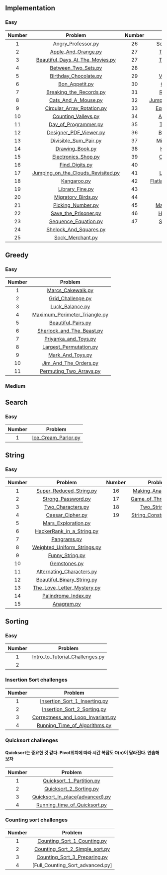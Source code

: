 ## Implementation

### Easy
Number | Problem | Number | Problem
:---: | :---: | :---: | :---:
1|[Angry_Professor.py](implementation/Angry_Professor.py)| 26|[Sock_Merchant_v2.py](implementation/Sock_Merchant_v2.py)
2|[Apple_And_Orange.py](implementation/Apple_And_Orange.py)| 27|[The_Hudle_Race.py](implementation/The_Hudle_Race.py)
3|[Beautiful_Days_At_The_Movies.py](implementation/Beautiful_Days_At_The_Movies.py)|27|[The_Hudle_Race.py](implementation/The_Hudle_Race.py)
4|[Between_Two_Sets.py](implementation/Between_Two_Sets.py)|28|[Utopian_Tree.py](implementation/Utopian_Tree.py)
5|[Birthday_Chocolate.py](implementation/Birthday_Chocolate.py)|29|[Viral_Advertising.py](implementation/Viral_Advertising.py)
6|[Bon_Appetit.py](implementation/Bon_Appetit.py)|30|[Cut_The_Sticks.py](implementation/Cut_the_Sticks.py)
7|[Breaking_the_Records.py](implementation/Breaking_the_Records.py)|31|[Repeated_String.py](implementation/Repeated_String.py)
8|[Cats_And_A_Mouse.py](implementation/Cats_And_A_Mouse.py)|32|[Jumping_On_The_Clouds.py](implementation/Jumping_On_The_Clouds.py)
9|[Circular_Array_Rotation.py](implementation/Circular_Array_Rotation.py) |33|[Equalize_The_Array.py](implementation/Equalize_The_Array.py)
10|[Counting_Valleys.py](implementation/Counting_Valleys.py)|34|[ACM_ICPC_Team.py](implementation/ACM_ICPC_Team.py)
11|[Day_of_Programmer.py](implementation/Day_of_Programmer.py)|35|[Taum_and_Bday.py](implementation/Taum_and_Bday.py)
12|[Designer_PDF_Viewer.py](implementation/Designer_PDF_Viewer.py)	|36|[Beautiful_Triplets.py](implementation/Beautiful_Triplets.py)
13|[Divisible_Sum_Pair.py](implementation/Divisible_Sum_Pair.py)|37|[Minimum_Distance.py](implementation/Minimum_Distance.py)
14|[Drawing_Book.py](implementation/Drawing_Book.py)|38|[Halloween_Sale.py](implementation/Halloween_Sale.py)
15|[Electronics_Shop.py](implementation/Electronics_Shop.py)|39|[Chocolate_Feast.py](implementation/Chocolate_Feast.py)
16|[Find_Digits.py](implementation/Find_Digits.py)|40|[Service_Lane.py](implementation/Service_Lane.py)
17|[Jumping_on_the_Clouds_Revisited.py](implementation/Jumping_on_the_Clouds_Revisited.py)|41|[Lisas_Workbook.py](implementation/Lisas_Workbook.py)
18|[Kangaroo.py](implementation/Kangaroo.py)|42|[Flatland_Space_Statoins.py](implementation/Flatland_Space_Statoins.py)
19|[Library_Fine.py](implementation/Library_Fine.py)|43|[Fair_Rations.py](implementation/Fair_Rations.py)
20|[Migratory_Birds.py](implementation/Migratory_Birds.py)|44|[Cavity_Map.py](implementation/Cavity_map.py)
21|[Picking_Number.py](implementation/Picking_Number.py)|45|[Manasa_And_Stone.py](implementation/Manasa_And_Stone.py)
22|[Save_the_Prisoner.py](implementation/Save_the_Prisoner.py)|46|[Happy_Ladybugs.py](implementation/Happy_Ladybugs.py)
23|[Sequence_Equation.py](implementation/Sequence_Equation.py)|47|[Strange_Counter.py](implementation/Strange_Counter.py)
24|[Shelock_And_Squares.py](implementation/Shelock_And_Squares.py)
25|[Sock_Merchant.py](implementation/Sock_Merchant.py)




## Greedy

### Easy
Number | Problem 
:---: | :---:
1|[Marcs_Cakewalk.py](Greedy/Marcs_Cakewalk.py)
2|[Grid_Challenge.py](Greedy/Grid_Challenge.py)
3|[Luck_Balance.py](Greedy/Luck_Balance.py)
4|[Maximum_Perimeter_Triangle.py](Greedy/Maximum_Perimeter_Triangle.py)
5|[Beautiful_Pairs.py](Greedy/Beautiful_Pairs.py)
6|[Sherlock_and_The_Beast.py](Greedy/Sherlock_and_The_Beast.py)
7|[Priyanka_and_Toys.py](Greedy/Priyanka_and_Toys.py)
8|[Largest_Permutation.py](Greedy/Largest_Permutation.py)
9|[Mark_And_Toys.py](Greedy/Mark_And_Toys.py)
10|[Jim_And_The_Orders.py](Greedy/Jim_And_The_Orders.py)
11|[Permuting_Two_Arrays.py](Greedy/Permuting_Two_Arrays.py)

### Medium

## Search

### Easy 

Number | Problem 
:---: | :---:
1|[Ice_Cream_Parlor.py](Search/Ice_Cream_Parlor.py)


## String 


### Easy
Number | Problem | Number | Problem
:---: | :---: | :---: | :---:
1|[Super_Reduced_String.py](String/Super_Reduced_String.py)|16|[Making_Anagrams.py](String/Making_Anagrams.py)
2|[Strong_Password.py](String/Strong_Password.py)|17|[Game_of_Thrones_1.py](String/Game_of_Thrones_1.py)
3|[Two_Characters.py](String/Two_Characters.py)|18|[Two_Strings.py](String/Two_Strings.py)
4|[Caesar_Cipher.py](String/Caesar_Cipher.py)|19|[String_Construction.py](String/String_Construction.py)
5|[Mars_Exploration.py](String/Mars_Exploration.py)
6|[HackerRank_in_a_String.py](String/HackerRank_in_a_String.py)
7|[Pangrams.py](String/Pangrams.py)
8|[Weighted_Uniform_Strings.py](String/Weighted_Uniform_Strings.py)
9|[Funny_String.py](String/Funny_String.py)
10|[Gemstones.py](String/Gemstones.py)
11|[Alternating_Characters.py](String/Alternating_Characters.py)
12|[Beautiful_Binary_String.py](String/Beautiful_Binary_String.py)
13|[The_Love_Letter_Mystery.py](String/The_Love_Letter_Mystery.py)
14|[Palindrome_Index.py](String/Palindrome_Index.py)
15|[Anagram.py](String/Anagram.py)


## Sorting


### Easy
Number | Problem 
:---: | :---:
1|[Intro_to_Tutorial_Challenges.py](Sorting/Intro_to_Tutorial_Challenges.py)
2|

### Insertion Sort challenges
Number | Problem 
:---: | :---:
1|[Insertion_Sort_1_Inserting.py](Sorting/Insertion_Sort_1_Inserting.py)
2|[Insertion_Sort_2_Sorting.py](Sorting/Insertion_Sort_2_Sorting.py)
3|[Correctness_and_Loop_Invariant.py](Sorting/Correctness_and_Loop_Invariant.py)
4|[Running_Time_of_Algorithms.py](Sorting/Running_Time_of_Algorithms.py)


### Quicksort challenges
#### Quicksort는 중요한 것 같다. Pivot위치에 따라 시간 복잡도 O(n)이 달라진다. 연습해보자
Number | Problem 
:---: | :---:
1|[Quicksort_1_Partition.py](Sorting/Quicksort_1_Partition.py)
2|[Quicksort_2_Sorting.py](Sorting/Quicksort_2_Sorting.py)
3|[Quicksort_In_place(advanced).py](Sorting/Quicksort_In_place(advanced).py)
4|[Running_time_of_Quicksort.py](Sorting/Running_time_of_Quicksort.py)


### Counting sort challenges
Number | Problem 
:---: | :---:
1|[Counting_Sort_1_Counting.py](Sorting/Counting_Sort_1_Counting.py)
2|[Counting_Sort_2_Simple_sort.py](Sorting/Counting_Sort_2_Simple_sort.py)
3|[Counting_Sort_3_Preparing.py](Sorting/Counting_Sort_3_Preparing.py)
4|[Full_Counting_Sort_advanced.py]